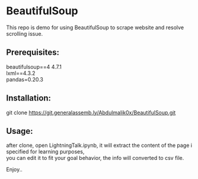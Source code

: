 # BeautifulSoup
This repo is demo for using BeautifulSoup to scrape website and resolve scrolling issue. 

## Prerequisites:
beautifulsoup==4 4.7.1  
lxml==4.3.2  
pandas=0.20.3  

## Installation:  
git clone https://git.generalassemb.ly/Abdulmalik0x/BeautifulSoup.git

## Usage:  
after clone, open LightningTalk.ipynb, it will extract the content of the page i specified for learning purposes,   
you can edit it to fit your goal behavior, the info will converted to csv file.

Enjoy..
